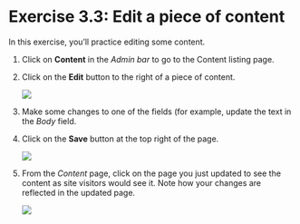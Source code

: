 # Exercise 3.3: Edit a piece of content

In this exercise, you’ll practice editing some content.

1. Click on **Content** in the _Admin bar_ to go to the Content listing page.
2. Click on the **Edit** button to the right of a piece of content.

    ![](../.gitbook/assets/Unit-3-Exercise-3-3-1.png)

3. Make some changes to one of the fields \(for example, update the text in the _Body_ field.
4. Click on the **Save** button at the top right of the page.

    ![](../.gitbook/assets/Unit-3-Exercise-3-3-2.png)

5. From the _Content_ page, click on the page you just updated to see the content as site visitors would see it. Note how your changes are reflected in the updated page.
 
    ![](../.gitbook/assets/Unit-3-Exercise-3-3-3.png)
